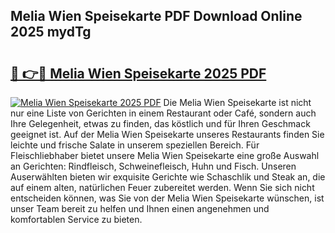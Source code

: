 ## Melia Wien Speisekarte PDF Download Online 2025 mydTg

# <h2><a href="http://gca2pjf.nevu.top/?p=Melia+Wien+Speisekarte">🔗 👉🔴 Melia Wien Speisekarte 2025 PDF</a></h2>

[![Melia Wien Speisekarte 2025 PDF](https://i.imgur.com/dBaPXMq.png)](http://gca2pjf.nevu.top/?p=Melia+Wien+Speisekarte)
Die Melia Wien Speisekarte ist nicht nur eine Liste von Gerichten in einem Restaurant oder Café, sondern auch Ihre Gelegenheit, etwas zu finden, das köstlich und für Ihren Geschmack geeignet ist. Auf der Melia Wien Speisekarte unseres Restaurants finden Sie leichte und frische Salate in unserem speziellen Bereich. Für Fleischliebhaber bietet unsere Melia Wien Speisekarte eine große Auswahl an Gerichten: Rindfleisch, Schweinefleisch, Huhn und Fisch. Unseren Auserwählten bieten wir exquisite Gerichte wie Schaschlik und Steak an, die auf einem alten, natürlichen Feuer zubereitet werden. Wenn Sie sich nicht entscheiden können, was Sie von der Melia Wien Speisekarte wünschen, ist unser Team bereit zu helfen und Ihnen einen angenehmen und komfortablen Service zu bieten.
